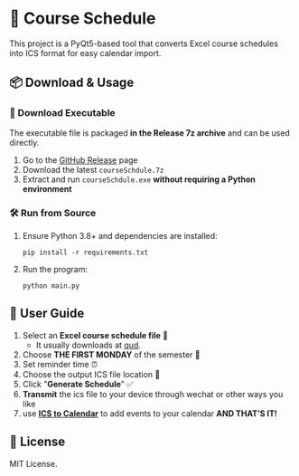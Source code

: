 

# 📅 Course Schedule

This project is a PyQt5-based tool that converts Excel course schedules into ICS format for easy calendar import.

## 📦 Download & Usage

### 🔽 Download Executable

The executable file is packaged **in the Release 7z archive** and can be used directly.

1. Go to the [GitHub Release](https://github.com/puyuanzhou/iCalendarClassSchedule/releases/tag/v1.0.0) page
2. Download the latest `courseSchdule.7z`
3. Extract and run `courseSchdule.exe` **without requiring a Python environment**

### 🛠️ Run from Source

1. Ensure Python 3.8+ and dependencies are installed:

	```
	pip install -r requirements.txt
	```

2. Run the program:

	```
	python main.py
	```

## 📖 User Guide

1. Select an **Excel course schedule file** 📂
	+ It usually downloads at [qud](https://xjw.qdu.edu.cn/).
2. Choose **THE FIRST MONDAY** of the semester 📅
3. Set reminder time ⏰
4. Choose the output ICS file location 💾
5. Click "**Generate Schedule**" ✅
6. **Transmit** the ics file to your device through wechat or other ways you like
7. use **[ICS to Calendar](https://routinehub.co/shortcut/7005/)** to add events to your calendar **AND THAT’S IT!** 

## 📝 License

MIT License.